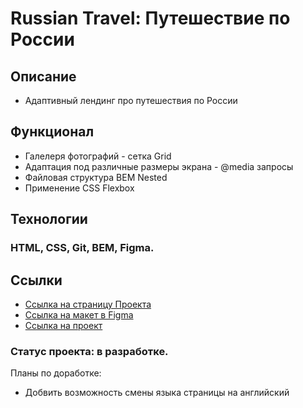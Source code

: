 # Russian Travel: Путешествие по России

## Описание
- Адаптивный лендинг про путешествия по России

## Функционал
- Галелеря фотографий - сетка Grid
- Адаптация под различные размеры экрана - @media запросы
- Файловая структура BEM Nested
- Применение CSS Flexbox

## Технологии
### HTML, CSS, Git, BEM, Figma.

## Ссылки
- [Ссылка на страницу Проекта](https://github.com/artydzan/russian-travel)
- [Ссылка на макет в Figma](https://www.figma.com/file/5S2WSbEFL6awjVWJ0NWL8Q/Sprint-3_-Russia-_-desktop-mobile?node-id=28503%3A0)
- [Ссылка на проект](artydzan.github.io/russian-travel/)

### Статус проекта: в разработке.
Планы по доработке: 
- Добвить возможность смены языка страницы на английский
